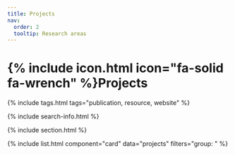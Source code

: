 ```yaml
---
title: Projects
nav:
  order: 2
  tooltip: Research areas
---
```


# {% include icon.html icon="fa-solid fa-wrench" %}Projects

{% include tags.html tags="publication, resource, website" %}

{% include search-info.html %}

{% include section.html %}


{% include list.html component="card" data="projects" filters="group: " %}

